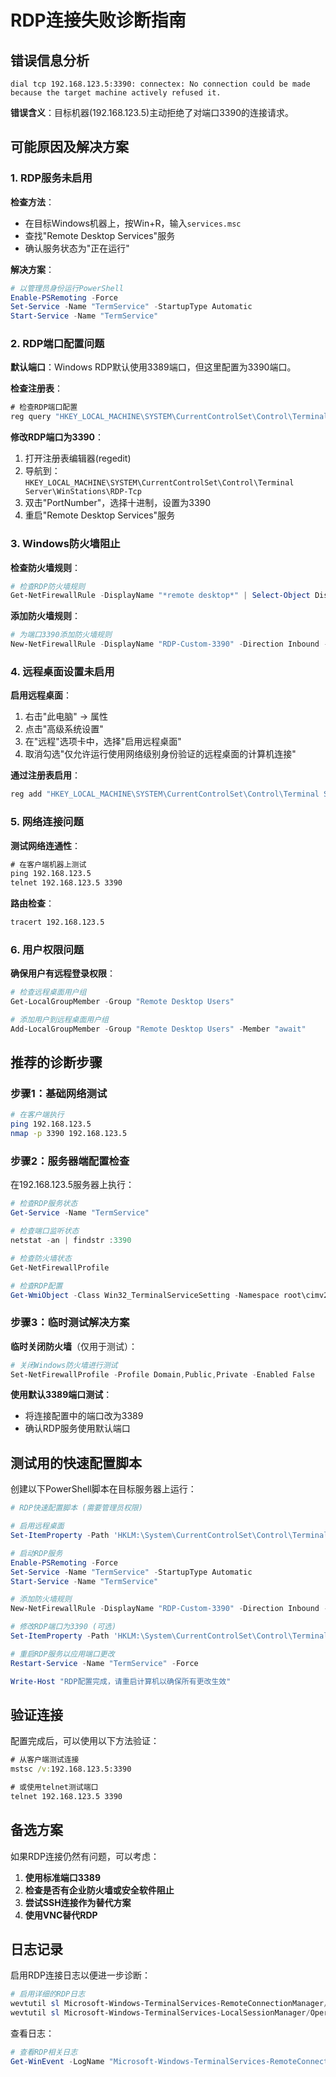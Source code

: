 # RDP连接失败诊断指南

## 错误信息分析

```
dial tcp 192.168.123.5:3390: connectex: No connection could be made because the target machine actively refused it.
```

**错误含义**：目标机器(192.168.123.5)主动拒绝了对端口3390的连接请求。

## 可能原因及解决方案

### 1. RDP服务未启用

**检查方法**：
- 在目标Windows机器上，按Win+R，输入`services.msc`
- 查找"Remote Desktop Services"服务
- 确认服务状态为"正在运行"

**解决方案**：
```powershell
# 以管理员身份运行PowerShell
Enable-PSRemoting -Force
Set-Service -Name "TermService" -StartupType Automatic
Start-Service -Name "TermService"
```

### 2. RDP端口配置问题

**默认端口**：Windows RDP默认使用3389端口，但这里配置为3390端口。

**检查注册表**：
```cmd
# 检查RDP端口配置
reg query "HKEY_LOCAL_MACHINE\SYSTEM\CurrentControlSet\Control\Terminal Server\WinStations\RDP-Tcp" /v PortNumber
```

**修改RDP端口为3390**：
1. 打开注册表编辑器(regedit)
2. 导航到：`HKEY_LOCAL_MACHINE\SYSTEM\CurrentControlSet\Control\Terminal Server\WinStations\RDP-Tcp`
3. 双击"PortNumber"，选择十进制，设置为3390
4. 重启"Remote Desktop Services"服务

### 3. Windows防火墙阻止

**检查防火墙规则**：
```powershell
# 检查RDP防火墙规则
Get-NetFirewallRule -DisplayName "*remote desktop*" | Select-Object DisplayName, Enabled, Direction
```

**添加防火墙规则**：
```powershell
# 为端口3390添加防火墙规则
New-NetFirewallRule -DisplayName "RDP-Custom-3390" -Direction Inbound -Protocol TCP -LocalPort 3390 -Action Allow
```

### 4. 远程桌面设置未启用

**启用远程桌面**：
1. 右击"此电脑" → 属性
2. 点击"高级系统设置"
3. 在"远程"选项卡中，选择"启用远程桌面"
4. 取消勾选"仅允许运行使用网络级别身份验证的远程桌面的计算机连接"

**通过注册表启用**：
```cmd
reg add "HKEY_LOCAL_MACHINE\SYSTEM\CurrentControlSet\Control\Terminal Server" /v fDenyTSConnections /t REG_DWORD /d 0 /f
```

### 5. 网络连接问题

**测试网络连通性**：
```cmd
# 在客户端机器上测试
ping 192.168.123.5
telnet 192.168.123.5 3390
```

**路由检查**：
```cmd
tracert 192.168.123.5
```

### 6. 用户权限问题

**确保用户有远程登录权限**：
```powershell
# 检查远程桌面用户组
Get-LocalGroupMember -Group "Remote Desktop Users"

# 添加用户到远程桌面用户组
Add-LocalGroupMember -Group "Remote Desktop Users" -Member "await"
```

## 推荐的诊断步骤

### 步骤1：基础网络测试
```bash
# 在客户端执行
ping 192.168.123.5
nmap -p 3390 192.168.123.5
```

### 步骤2：服务器端配置检查
在192.168.123.5服务器上执行：
```powershell
# 检查RDP服务状态
Get-Service -Name "TermService"

# 检查端口监听状态
netstat -an | findstr :3390

# 检查防火墙状态
Get-NetFirewallProfile

# 检查RDP配置
Get-WmiObject -Class Win32_TerminalServiceSetting -Namespace root\cimv2\TerminalServices
```

### 步骤3：临时测试解决方案

**临时关闭防火墙**（仅用于测试）：
```powershell
# 关闭Windows防火墙进行测试
Set-NetFirewallProfile -Profile Domain,Public,Private -Enabled False
```

**使用默认3389端口测试**：
- 将连接配置中的端口改为3389
- 确认RDP服务使用默认端口

## 测试用的快速配置脚本

创建以下PowerShell脚本在目标服务器上运行：

```powershell
# RDP快速配置脚本 (需要管理员权限)

# 启用远程桌面
Set-ItemProperty -Path 'HKLM:\System\CurrentControlSet\Control\Terminal Server' -name "fDenyTSConnections" -value 0

# 启动RDP服务
Enable-PSRemoting -Force
Set-Service -Name "TermService" -StartupType Automatic
Start-Service -Name "TermService"

# 添加防火墙规则
New-NetFirewallRule -DisplayName "RDP-Custom-3390" -Direction Inbound -Protocol TCP -LocalPort 3390 -Action Allow

# 修改RDP端口为3390 (可选)
Set-ItemProperty -Path 'HKLM:\System\CurrentControlSet\Control\Terminal Server\WinStations\RDP-Tcp' -name "PortNumber" -value 3390

# 重启RDP服务以应用端口更改
Restart-Service -Name "TermService" -Force

Write-Host "RDP配置完成，请重启计算机以确保所有更改生效"
```

## 验证连接

配置完成后，可以使用以下方法验证：

```cmd
# 从客户端测试连接
mstsc /v:192.168.123.5:3390

# 或使用telnet测试端口
telnet 192.168.123.5 3390
```

## 备选方案

如果RDP连接仍然有问题，可以考虑：

1. **使用标准端口3389**
2. **检查是否有企业防火墙或安全软件阻止**
3. **尝试SSH连接作为替代方案**
4. **使用VNC替代RDP**

## 日志记录

启用RDP连接日志以便进一步诊断：
```powershell
# 启用详细的RDP日志
wevtutil sl Microsoft-Windows-TerminalServices-RemoteConnectionManager/Operational /e:true
wevtutil sl Microsoft-Windows-TerminalServices-LocalSessionManager/Operational /e:true
```

查看日志：
```powershell
# 查看RDP相关日志
Get-WinEvent -LogName "Microsoft-Windows-TerminalServices-RemoteConnectionManager/Operational" -MaxEvents 10
``` 